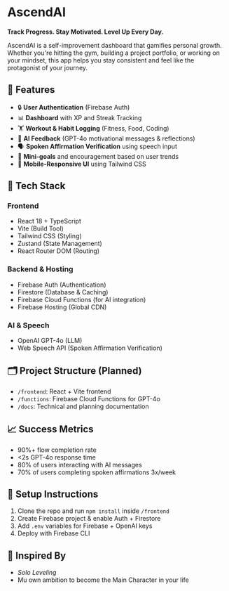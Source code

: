 
# AscendAI

**Track Progress. Stay Motivated. Level Up Every Day.**

AscendAI is a self-improvement dashboard that gamifies personal growth. Whether you're hitting the gym, building a project portfolio, or working on your mindset, this app helps you stay consistent and feel like the protagonist of your journey.

## 🚀 Features

* 🔒 **User Authentication** (Firebase Auth)
* 📊 **Dashboard** with XP and Streak Tracking
* 🏋️ **Workout & Habit Logging** (Fitness, Food, Coding)
* 🧠 **AI Feedback** (GPT-4o motivational messages & reflections)
* 🗣️ **Spoken Affirmation Verification** using speech input
* 🎯 **Mini-goals** and encouragement based on user trends
* 📱 **Mobile-Responsive UI** using Tailwind CSS

## 🧱 Tech Stack

### Frontend

* React 18 + TypeScript
* Vite (Build Tool)
* Tailwind CSS (Styling)
* Zustand (State Management)
* React Router DOM (Routing)

### Backend & Hosting

* Firebase Auth (Authentication)
* Firestore (Database & Caching)
* Firebase Cloud Functions (for AI integration)
* Firebase Hosting (Global CDN)

### AI & Speech

* OpenAI GPT-4o (LLM)
* Web Speech API (Spoken Affirmation Verification)

## 🗂️ Project Structure (Planned)

* `/frontend`: React + Vite frontend
* `/functions`: Firebase Cloud Functions for GPT-4o
* `/docs`: Technical and planning documentation

## 📈 Success Metrics

* 90%+ flow completion rate
* <2s GPT-4o response time
* 80% of users interacting with AI messages
* 70% of users completing spoken affirmations 3x/week

## 🔧 Setup Instructions

1. Clone the repo and run `npm install` inside `/frontend`
2. Create Firebase project & enable Auth + Firestore
3. Add `.env` variables for Firebase + OpenAI keys
4. Deploy with Firebase CLI

## 🧠 Inspired By

* *Solo Leveling*
* Mu own ambition to become the Main Character in your life

